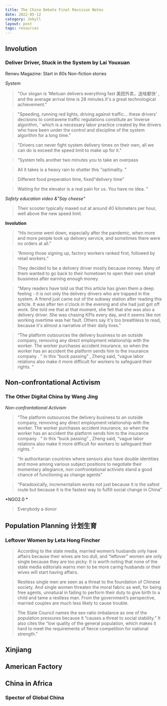 ```yaml
---
title: The China Debate Final Revision Notes
date: 2022-05-12
category: Jekyll
layout: post
tags: resources
---
```



## Involution

### Deliver Driver, Stuck in the System by Lai Youxuan

Renwu Magazine: 
Start in 80s
Non-fiction stories

*System*

> "Our slogan is ‘Meituan delivers everything fast 美团外卖，送啥都快' , and the average arrival time is 28 minutes.It's a great technological achievement."

> "Speeding, running red lights, driving against traffic... these drivers' decisions to contravene traffic regulations constitute an ‘inverse algorithm, ’ which is a necessary labor practice created by the drivers who have been under the control and discipline of the system algorithm for a long time."

> "Drivers can never fight system delivery times on their own, all we can do is exceed the speed limit to make up for it."

> “System tells another two minutes you to take an overpass

> All it takes is a heavy rain to shatter this "optimality. "

> Different food preperation time, fixed"delivery time"

> Waiting for the elevator is a real pain for us. You have no idea. "

*Safety education video &"Say cheese"*

> Their scooter typically maxed out at around 40 kilometers per hour, well above the new speed limit.

**Involution**
> “His income went down, especially after the pandemic, when more and more people took up delivery service, and sometimes there were no orders at all.”

> “Among those signing up, factory workers ranked first, followed by retail workers.”

> They decided to be a delivery driver mostly because money. Many of them wanted to go back to their hometown to open their own small bussiness after earning enough money.

> "Many readers have told us that this article has given them a deep feeling - it is not only the delivery drivers who are trapped in the system. A friend just came out of the subway station after reading this article. It was after ten o'clock in the evening and she had just got off work. She told me that at that moment, she felt that she was also a delivery driver. She was chasing KPIs every day, and it seems like not working overtime was her fault. Others say it's too breathless to read, because it's almost a narrative of their daily lives."

> “The platform outsources the delivery business to an outside company, removing any direct employment relationship with the worker. The worker purchases accident insurance, so when the worker has an accident the platform sends him to the insurance company . ” In this “buck passing” , Zheng said, “vague labor relations also make it more difficult for workers to safeguard their rights. ”

## Non-confrontational Activism

### The Other Digital China by Wang Jing

*Non-confrontational Activism*
> “The platform outsources the delivery business to an outside company, removing any direct employment relationship with the worker. The worker purchases accident insurance, so when the worker has an accident the platform sends him to the insurance company . ” In this “buck passing” , Zheng said, “vague labor relations also make it more difficult for workers to safeguard their rights. ”

> “In authoritarian countries where sensors also have double identities and move among various subject positions to negotiate their momentary allegiance, non confrontational activists stand a good chance of functioning as change agents”

> “Paradoxically, incrementalism works not just because it is the safest route but because it is the fastest way to fulfill social change in China”

*NGO2.0 *

> Everybody a donor 

## Population Planning 计划生育

### Leftover Women by Leta Hong Fincher 

> According to the state media, married women’s husbands only have affairs because their wives are too dull, and “leftover” women are only single because they are too picky. It is worth noting that none of the state media editorials warns men to be more caring husbands or their wives will start having affairs.

> Restless single men are seen as a threat to the foundation of Chinese society. And single women threaten the moral fabric as well, for being free agents, unnatural in failing to perform their duty to give birth to a child and tame a restless man. From the government’s perspective, married couples are much less likely to cause trouble.

> The State Council names the sex-ratio imbalance as one of the population pressures because it “causes a threat to social stability.” It also cites the “low quality of the general population, which makes it hard to meet the requirements of fierce competition for national strength.” 


## Xinjiang

## American Factory

## China in Africa 
### Spector of Global China




